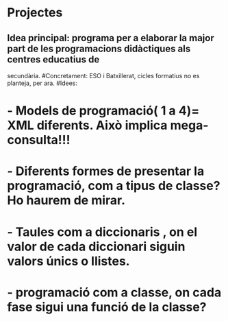 # Projectes
## Idea principal: programa per a elaborar la major part de les programacions didàctiques als centres educatius de 
secundària.
#Concretament: ESO i Batxillerat, cicles formatius no es planteja, per ara.
#Idees:
# - Models de programació( 1 a 4)= XML diferents. Això implica mega-consulta!!!
# - Diferents formes de presentar la programació, com a tipus de classe? Ho haurem de mirar.
# - Taules com a diccionaris , on el valor de cada diccionari siguin valors únics o llistes.
# - programació com a classe, on cada fase sigui una funció de la classe?
